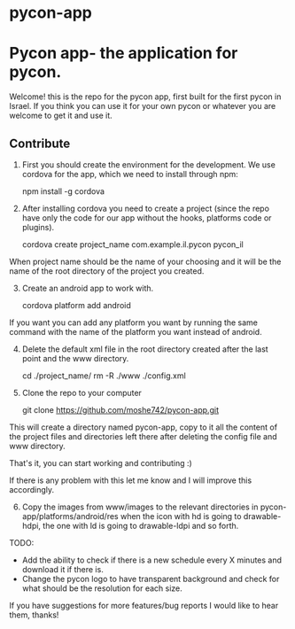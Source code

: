 # pycon-app

Pycon app- the application for pycon.
=====================================

Welcome! this is the repo for the pycon app, first built for the first pycon in Israel.
If you think you can use it for your own pycon or whatever you are welcome to get it and use it.

Contribute
----------

1. First you should create the environment for the development. We use cordova for the app, which we need to install through npm:

    npm install -g cordova

2. After installing cordova you need to create a project (since the repo have only the code for our app without the hooks, platforms code or plugins).

    cordova create project_name com.example.il.pycon pycon_il
    
When project name should be the name of your choosing and it will be the name of the root directory of the project you created.

3. Create an android app to work with.

    cordova platform add android

If you want you can add any platform you want by running the same command with the name of the platform you want instead of android.

4. Delete the default xml file in the root directory created after the last point and the www directory.

    cd ./project_name/
    rm -R ./www ./config.xml

5. Clone the repo to your computer

    git clone https://github.com/moshe742/pycon-app.git

This will create a directory named pycon-app, copy to it all the content of the project files and directories left there after deleting the config file and www directory.

That's it, you can start working and contributing :)

If there is any problem with this let me know and I will improve this accordingly.

6. Copy the images from www/images to the relevant directories in pycon-app/platforms/android/res when the icon with hd is going to drawable-hdpi, the one with ld is going to drawable-ldpi and so forth.

TODO:
* Add the ability to check if there is a new schedule every X minutes and download it if there is.
* Change the pycon logo to have transparent background and check for what should be the resolution for each size.

If you have suggestions for more features/bug reports I would like to hear them, thanks!
